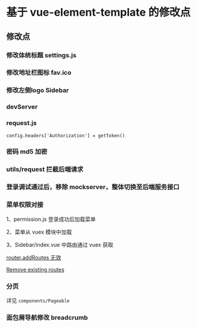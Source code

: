 # 基于 vue-element-template 的修改点

## 修改点

### 修改体统标题 settings.js

### 修改地址栏图标 fav.ico

### 修改左侧logo Sidebar

### devServer

### request.js 
```
config.headers['Authorization'] = getToken()
```

### 密码 md5 加密

### utils/request 拦截后端请求

### 登录调试通过后，移除 mockserver，整体切换至后端服务接口

### 菜单权限对接

1、permission.js 登录成功后加载菜单

2、菜单从 vuex 模块中加载

3、Sidebar/index.vue 中路由通过 vuex 获取

[router.addRoutes 无效](https://github.com/PanJiaChen/vue-element-admin/issues/2370)

[Remove existing routes](https://github.com/vuejs/vue-router/issues/1234#issuecomment-357941465)

### 分页
详见 `components/Pageable`

### 面包屑导航修改 breadcrumb